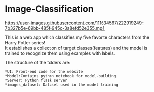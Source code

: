 # Image-Classification

https://user-images.githubusercontent.com/111634567/222919249-7b327b5e-69bb-485f-945c-3a8efd52e355.mp4

This is a web app which classifies my five favorite characters from the Harry Potter series!  
It establishes a collection of target classes(features) and the model is trained to recognize them using examples with labels.

The structure of the folders are:
    
    *UI: Front-end code for the website    
    *Model:Contains python notebook for model-building    
    *Server: Python flask server
    *images_dataset: Dataset used in the model training

